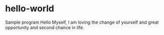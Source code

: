 # hello-world
Sample program
Hello Myself, I am loving the change of yourself and 
great opportunity and second chance in life.
